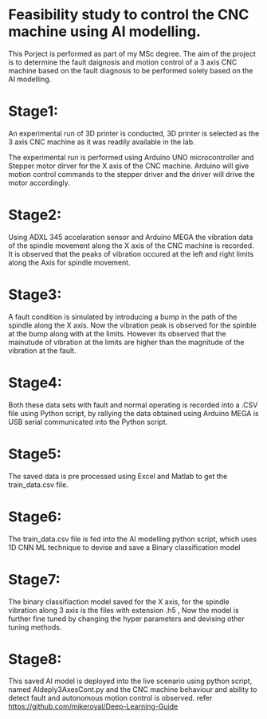 # Feasibility study to control the CNC machine using AI modelling.

This Porject is performed as part of my MSc degree.
The aim of the project is to determine the fault daignosis and motion control of a 3 axis CNC machine based on the fault diagnosis to be performed solely based on the AI modelling. 

# Stage1: 
An experimental run of 3D printer is conducted, 3D printer is selected as the 3 axis CNC machine as it was readily available in the lab.

The experimental run is performed using Arduino UNO microcontroller and Stepper motor dirver for the X axis of the CNC machine. Arduino will give motion control commands to the stepper driver and the driver will drive the motor accordingly. 

# Stage2: 
Using ADXL 345 accelaration sensor and Arduino MEGA the vibration data of the spindle movement along the X axis of the CNC machine is recorded. It is observed that the peaks of vibration occured at the left and right limits along the Axis for spindle movement. 

# Stage3: 
A fault condition is simulated by introducing a bump in the path of the spindle along the X axis. Now the vibration peak is observed for the spinble at the bump along with at the limits. However its observed that the mainutude of vibration at the limits are higher than the magnitude of the vibration at the fault. 

# Stage4: 
Both these data sets with fault and normal operating is recorded into a .CSV file using Python script, by rallying the data obtained using Arduino MEGA is USB serial communicated into the Python script. 

# Stage5: 
The saved data is pre processed using Excel and Matlab to get the train_data.csv file.

# Stage6: 
The train_data.csv file is fed into the AI modelling python script, which uses 1D CNN ML technique to devise and save a Binary classification model

# Stage7: 
The binary classifiaction model saved for the X axis, for the spindle vibration along 3 axis is the files with extension .h5 , Now the model is further fine tuned by changing the hyper parameters and devising other tuning methods.

# Stage8: 
This saved AI model is deployed into the live scenario using python script, named AIdeply3AxesCont.py and the CNC machine behaviour and ability to detect fault and autonomous motion control is observed. 
refer https://github.com/mikeroyal/Deep-Learning-Guide
